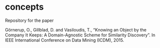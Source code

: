 # concepts
Repository for the paper

Görnerup, O., Gillblad, D. and Vasiloudis, T., “Knowing an Object by the Company It Keeps: A Domain-Agnostic Scheme for Similarity Discovery”. In IEEE International Conference on Data Mining (ICDM), 2015.
